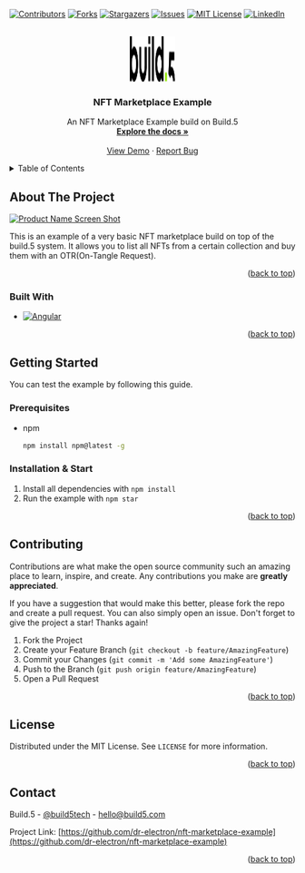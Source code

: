 <!-- Improved compatibility of back to top link: See: https://github.com/othneildrew/Best-README-Template/pull/73 -->
<a name="readme-top"></a>
<!--
*** Thanks for checking out the Best-README-Template. If you have a suggestion
*** that would make this better, please fork the repo and create a pull request
*** or simply open an issue with the tag "enhancement".
*** Don't forget to give the project a star!
*** Thanks again! Now go create something AMAZING! :D
-->



<!-- PROJECT SHIELDS -->
<!--
*** I'm using markdown "reference style" links for readability.
*** Reference links are enclosed in brackets [ ] instead of parentheses ( ).
*** See the bottom of this document for the declaration of the reference variables
*** for contributors-url, forks-url, etc. This is an optional, concise syntax you may use.
*** https://www.markdownguide.org/basic-syntax/#reference-style-links
-->
[![Contributors][contributors-shield]][contributors-url]
[![Forks][forks-shield]][forks-url]
[![Stargazers][stars-shield]][stars-url]
[![Issues][issues-shield]][issues-url]
[![MIT License][license-shield]][license-url]
[![LinkedIn][linkedin-shield]][linkedin-url]



<!-- PROJECT LOGO -->
<br />
<div align="center">
  <a href="https://github.com/dr-electron/nft-marketplace-example">
    <img src="images/logo.svg" alt="Logo" width="80" height="80">
  </a>

<h3 align="center">NFT Marketplace Example</h3>

  <p align="center">
    An NFT Marketplace Example build on Build.5
    <br />
    <a href="https://developer.build5.com/"><strong>Explore the docs »</strong></a>
    <br />
    <br />
    <a href="https://dr-electron.github.io/nft-marketplace-example/">View Demo</a>
    ·
    <a href="https://github.com/dr-electron/nft-marketplace-example/issues">Report Bug</a>
  </p>
</div>



<!-- TABLE OF CONTENTS -->
<details>
  <summary>Table of Contents</summary>
  <ol>
    <li>
      <a href="#about-the-project">About The Project</a>
      <ul>
        <li><a href="#built-with">Built With</a></li>
      </ul>
    </li>
    <li>
      <a href="#getting-started">Getting Started</a>
      <ul>
        <li><a href="#prerequisites">Prerequisites</a></li>
        <li><a href="#installation">Installation</a></li>
      </ul>
    </li>
    <li><a href="#contributing">Contributing</a></li>
    <li><a href="#license">License</a></li>
    <li><a href="#contact">Contact</a></li>
  </ol>
</details>



<!-- ABOUT THE PROJECT -->
## About The Project

[![Product Name Screen Shot][product-screenshot]](https://dr-electron.github.io/nft-marketplace-example/)

This is an example of a very basic NFT marketplace build on top of the build.5 system. It allows you to list all NFTs from a certain collection and buy them with an OTR(On-Tangle Request).

<p align="right">(<a href="#readme-top">back to top</a>)</p>



### Built With

* [![Angular][Angular.io]][Angular-url]

<p align="right">(<a href="#readme-top">back to top</a>)</p>



<!-- GETTING STARTED -->
## Getting Started

You can test the example by following this guide.

### Prerequisites

* npm
  ```sh
  npm install npm@latest -g
  ```

### Installation & Start

1. Install all dependencies with `npm install`
2. Run the example with `npm star`

<p align="right">(<a href="#readme-top">back to top</a>)</p>



<!-- CONTRIBUTING -->
## Contributing

Contributions are what make the open source community such an amazing place to learn, inspire, and create. Any contributions you make are **greatly appreciated**.

If you have a suggestion that would make this better, please fork the repo and create a pull request. You can also simply open an issue.
Don't forget to give the project a star! Thanks again!

1. Fork the Project
2. Create your Feature Branch (`git checkout -b feature/AmazingFeature`)
3. Commit your Changes (`git commit -m 'Add some AmazingFeature'`)
4. Push to the Branch (`git push origin feature/AmazingFeature`)
5. Open a Pull Request

<p align="right">(<a href="#readme-top">back to top</a>)</p>



<!-- LICENSE -->
## License

Distributed under the MIT License. See `LICENSE` for more information.

<p align="right">(<a href="#readme-top">back to top</a>)</p>



<!-- CONTACT -->
## Contact

Build.5 - [@build5tech](https://twitter.com/build5tech) - hello@build5.com

Project Link: [https://github.com/dr-electron/nft-marketplace-example](https://github.com/dr-electron/nft-marketplace-example)

<p align="right">(<a href="#readme-top">back to top</a>)</p>



<!-- MARKDOWN LINKS & IMAGES -->
<!-- https://www.markdownguide.org/basic-syntax/#reference-style-links -->
[contributors-shield]: https://img.shields.io/github/contributors/dr-electron/nft-marketplace-example.svg?style=for-the-badge
[contributors-url]: https://github.com/dr-electron/nft-marketplace-example/graphs/contributors
[forks-shield]: https://img.shields.io/github/forks/dr-electron/nft-marketplace-example.svg?style=for-the-badge
[forks-url]: https://github.com/dr-electron/nft-marketplace-example/network/members
[stars-shield]: https://img.shields.io/github/stars/dr-electron/nft-marketplace-example.svg?style=for-the-badge
[stars-url]: https://github.com/dr-electron/nft-marketplace-example/stargazers
[issues-shield]: https://img.shields.io/github/issues/dr-electron/nft-marketplace-example.svg?style=for-the-badge
[issues-url]: https://github.com/dr-electron/nft-marketplace-example/issues
[license-shield]: https://img.shields.io/github/license/dr-electron/nft-marketplace-example.svg?style=for-the-badge
[license-url]: https://github.com/dr-electron/nft-marketplace-example/blob/main/LICENSE
[linkedin-shield]: https://img.shields.io/badge/-LinkedIn-black.svg?style=for-the-badge&logo=linkedin&colorB=555
[linkedin-url]: https://linkedin.com/company/build5
[product-screenshot]: images/screenshot.png
[Angular.io]: https://img.shields.io/badge/Angular-DD0031?style=for-the-badge&logo=angular&logoColor=white
[Angular-url]: https://angular.io/